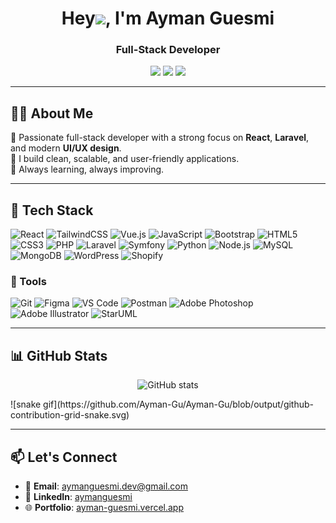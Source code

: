 <h1 align="center">
  Hey<img src="https://media.giphy.com/media/hvRJCLFzcasrR4ia7z/giphy.gif" width="35">, I'm Ayman Guesmi
</h1>
<h3 align="center">Full-Stack Developer</h3>

<p align="center">
  <a href="mailto:aymanguesmi.dev@gmail.com"><img src="https://img.shields.io/badge/Email-aymanguesmi.dev@gmail.com-red?style=for-the-badge&logo=gmail&logoColor=white" /></a>
  <a href="https://www.linkedin.com/in/aymanguesmi/"><img src="https://img.shields.io/badge/LinkedIn-aymanguesmi-blue?style=for-the-badge&logo=linkedin&logoColor=white" /></a>
  <a href="https://ayman-guesmi.vercel.app"><img src="https://img.shields.io/badge/Portfolio-ayman--guesmi.vercel.app-ff69b4?style=for-the-badge&logo=vercel&logoColor=white" /></a>
</p>

---

## 🧑‍💻 About Me

🔹 Passionate full-stack developer with a strong focus on **React**, **Laravel**, and modern **UI/UX design**.  
🔹 I build clean, scalable, and user-friendly applications.  
🔹 Always learning, always improving.

---

## 🚀 Tech Stack

![React](https://img.shields.io/badge/-React-61DAFB?style=flat-square&logo=react&logoColor=black)
![TailwindCSS](https://img.shields.io/badge/-TailwindCSS-38B2AC?style=flat-square&logo=tailwind-css&logoColor=white)
![Vue.js](https://img.shields.io/badge/-Vue.js-4FC08D?style=flat-square&logo=vue.js&logoColor=white)
![JavaScript](https://img.shields.io/badge/-JavaScript-F7DF1E?style=flat-square&logo=javascript&logoColor=black)
![Bootstrap](https://img.shields.io/badge/-Bootstrap-7952B3?style=flat-square&logo=bootstrap&logoColor=white)
![HTML5](https://img.shields.io/badge/-HTML5-E34F26?style=flat-square&logo=html5&logoColor=white)
![CSS3](https://img.shields.io/badge/-CSS3-1572B6?style=flat-square&logo=css3)
![PHP](https://img.shields.io/badge/-PHP-777BB4?style=flat-square&logo=php&logoColor=white)
![Laravel](https://img.shields.io/badge/-Laravel-F9322C?style=flat-square&logo=laravel&logoColor=white)
![Symfony](https://img.shields.io/badge/-Symfony-000000?style=flat-square&logo=symfony&logoColor=white)
![Python](https://img.shields.io/badge/-Python-3776AB?style=flat-square&logo=python&logoColor=white)
![Node.js](https://img.shields.io/badge/-Node.js-339933?style=flat-square&logo=node.js&logoColor=white)
![MySQL](https://img.shields.io/badge/-MySQL-4479A1?style=flat-square&logo=mysql&logoColor=white)
![MongoDB](https://img.shields.io/badge/-MongoDB-47A248?style=flat-square&logo=mongodb&logoColor=white)
![WordPress](https://img.shields.io/badge/-WordPress-21759B?style=flat-square&logo=wordpress&logoColor=white)
![Shopify](https://img.shields.io/badge/-Shopify-7AB55C?style=flat-square&logo=shopify&logoColor=white)


### 🧰 Tools
![Git](https://img.shields.io/badge/-Git-F05032?style=flat-square&logo=git&logoColor=white)
![Figma](https://img.shields.io/badge/-Figma-F24E1E?style=flat-square&logo=figma&logoColor=white)
![VS Code](https://img.shields.io/badge/-VS%20Code-007ACC?style=flat-square&logo=visual-studio-code)
![Postman](https://img.shields.io/badge/-Postman-FF6C37?style=flat-square&logo=postman&logoColor=white)
![Adobe Photoshop](https://img.shields.io/badge/-Photoshop-31A8FF?style=flat-square&logo=adobe-photoshop&logoColor=white)
![Adobe Illustrator](https://img.shields.io/badge/-Illustrator-FF9A00?style=flat-square&logo=adobe-illustrator&logoColor=white)
![StarUML](https://img.shields.io/badge/-StarUML-1B1F23?style=flat-square&logo=data:image/svg+xml;base64,PHN2ZyBmaWxsPSJ3aGl0ZSIgcm9sZT0iaW1nIiB2aWV3Qm94PSIwIDAgMjQgMjQiIHhtbG5zPSJodHRwOi8vd3d3LnczLm9yZy8yMDAwL3N2ZyI+PHJlY3Qgd2lkdGg9IjI0IiBoZWlnaHQ9IjI0IiBmaWxsPSIjMDAwIi8+PHBhdGggZD0iTTcgMTZoMXY1aDJ2LTVoMXYtMmg0di0yaC00di0xaDJ2MWgyVjloLTIuNVY3aDNWNUg3djFoM3YxaC0zdjJoM3YyaC0zeiIgZmlsbD0id2hpdGUiLz48L3N2Zz4=)


---

## 📊 GitHub Stats

<p align="center">
  <img src="https://github-readme-stats.vercel.app/api?username=Ayman-Gu&show_icons=true&theme=radical" alt="GitHub stats" />
</p>
![snake gif](https://github.com/Ayman-Gu/Ayman-Gu/blob/output/github-contribution-grid-snake.svg)

---

## 📫 Let's Connect

- 📧 **Email**: aymanguesmi.dev@gmail.com  
- 💼 **LinkedIn**: [aymanguesmi](https://www.linkedin.com/in/aymanguesmi/)  
- 🌐 **Portfolio**: [ayman-guesmi.vercel.app](https://ayman-guesmi.vercel.app)
